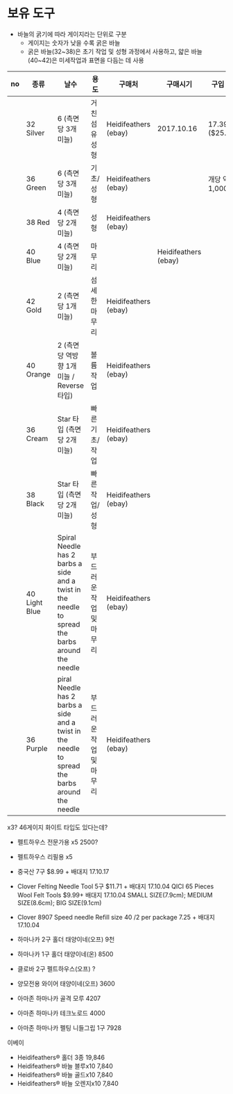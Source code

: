 # 보유 도구

- 바늘의 굵기에 따라 게이지라는 단위로 구분
  - 게이지는 숫자가 낮을 수록 굵은 바늘
  - 굵은 바늘(32~38)은 초기 작업 및 성형 과정에서 사용하고, 얇은 바늘(40~42)은 미세작업과 표면을 다듬는 데 사용

| no | 종류 | 날수 | 용도 | 구매처 | 구매시기 | 구입 가격 | 비고 |
| --- | --- | --- | --- | --- | --- | --- | --- |
|  | 32 Silver | 6 (측면당 3개 미늘) | 거친 섬유 성형 | Heidifeathers (ebay) | 2017.10.16 | 17.39GBP ($25.99) |  |
|  | 36 Green | 6 (측면당 3개 미늘) | 기초/성형 | Heidifeathers (ebay) |  | 개당 약 1,000 |  |
|  | 38 Red | 4 (측면당 2개 미늘) | 성형 | Heidifeathers (ebay) |  | |   |
|  | 40 Blue | 4 (측면당 2개 미늘) | 마무리 |  | Heidifeathers (ebay) | |  |
|  | 42 Gold | 2 (측면당 1개 미늘) |  섬세한 마무리 | Heidifeathers (ebay) |  | |  |
|  | 40 Orange | 2 (측면당 역방향 1개 미늘 / Reverse 타입) | 볼륨 작업 | Heidifeathers (ebay) |  | |  |
|  | 36 Cream | Star 타입 (측면당 2개 미늘) | 빠른 기초/작업 | Heidifeathers (ebay) |  | | |
|  | 38 Black | Star 타입 (측면당 2개 미늘)| 빠른 작업/성형 | Heidifeathers (ebay) |  | |  |
|  | 40 Light Blue | Spiral Needle has 2 barbs a side and a twist in the needle to spread the barbs around the needle | 부드러운 작업 및 마무리 | Heidifeathers (ebay) |  | |  |
|  | 36 Purple | piral Needle has 2 barbs a side and a twist in the needle to spread the barbs around the needle | 부드러운 작업 및 마무리 | Heidifeathers (ebay) |  | | |

x3?
46게이지 화이트 타입도 있다는데?


- 펠트하우스 전문가용 x5 2500?
- 펠트하우스 리필용 x5
- 중국산 7구 $8.99 + 배대지 17.10.17
- Clover Felting Needle Tool 5구 $11.71 + 배대지 17.10.04
QICI 65 Pieces Wool Felt Tools $9.99+ 배대지 17.10.04
SMALL SIZE(7.9cm); MEDIUM SIZE(8.6cm); BIG SIZE(9.1cm)
- Clover 8907 Speed needle Refill size 40 /2 per package 7.25 + 배대지 17.10.04
- 하마나카 2구 홀더 태양이네(오프) 9천
- 하마나카 1구 홀더 태양이네(온) 8500
- 클로바 2구 펠트하우스(오프) ?


- 양모전용 와이어 태양이네(오프) 3600
- 아마존  하마나카 골격 모루 4207
- 아마존  하마나카 테크노로드 4000

- 아마존  하마나카 펠팅 니들그립 1구 7928

이베이 
 - Heidifeathers® 홀더 3종 19,846
 - Heidifeathers® 바늘 블루x10 7,840
 - Heidifeathers® 바늘 골드x10 7,840
 - Heidifeathers® 바늘 오렌지x10 7,840